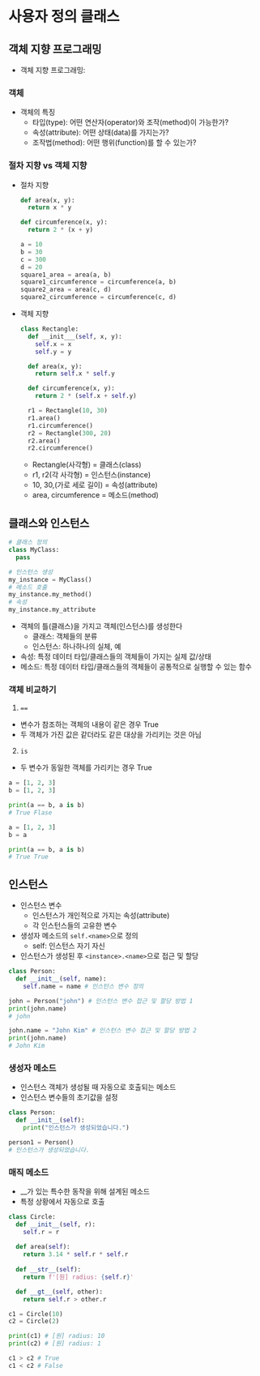 # 사용자 정의 클래스

## 객체 지향 프로그래밍
- 객체 지향 프로그래밍: 
### 객체
- 객체의 특징
  - 타입(type): 어떤 연산자(operator)와 조작(method)이 가능한가?
  - 속성(attribute): 어떤 상태(data)를 가지는가?
  - 조작법(method): 어떤 행위(function)를 할 수 있는가?

### 절차 지향 vs 객체 지향
- 절차 지향
  ```python
  def area(x, y):
    return x * y

  def circumference(x, y):
    return 2 * (x + y)

  a = 10
  b = 30
  c = 300
  d = 20
  square1_area = area(a, b)
  square1_circumference = circumference(a, b)
  square2_area = area(c, d)
  square2_circumference = circumference(c, d)
  ```
- 객체 지향
  ```python
  class Rectangle:
    def __init___(self, x, y):
      self.x = x
      self.y = y

    def area(x, y):
      return self.x * self.y

    def circumference(x, y):
      return 2 * (self.x + self.y)

    r1 = Rectangle(10, 30)
    r1.area()
    r1.circumference()
    r2 = Rectangle(300, 20)
    r2.area()
    r2.circumference()
  ```
    - Rectangle(사각형) = 클래스(class)
    - r1, r2(각 사각형) = 인스턴스(instance)
    - 10, 30,(가로 세로 길이) = 속성(attribute)
    - area, circumference =  메소드(method)

## 클래스와 인스턴스
```python
# 클래스 정의
class MyClass:
  pass

# 인스턴스 생성
my_instance = MyClass()
# 메소드 호출
my_instance.my_method()
# 속성
my_instance.my_attribute
```
- 객체의 틀(클래스)을 가지고 객체(인스턴스)를 생성한다
  - 클래스: 객체들의 분류
  - 인스턴스: 하나하나의 실체, 예
- 속성: 특정 데이터 타입/클래스들의 객체들이 가지는 실제 값/상태
- 메소드: 특정 데이터 타입/클래스들의 객체들이 공통적으로 실행할 수 있는 함수
### 객체 비교하기
1. `==`
  - 변수가 참조하는 객체의 내용이 같은 경우 True
  - 두 객체가 가진 값은 같더라도 같은 대상을 가리키는 것은 아님

2. `is`
  - 두 변수가 동일한 객체를 가리키는 경우 True

```python
a = [1, 2, 3]
b = [1, 2, 3]

print(a == b, a is b)
# True Flase

a = [1, 2, 3]
b = a

print(a == b, a is b)
# True True
```

## 인스턴스
- 인스턴스 변수
  - 인스턴스가 개인적으로 가지는 속성(attribute)
  - 각 인스턴스들의 고유한 변수
- 생성자 메소드의 `self.<name>`으로 정의
  - self: 인스턴스 자기 자신
- 인스턴스가 생성된 후 `<instance>.<name>`으로 접근 및 할당
```python
class Person:
  def __init__(self, name):
    self.name = name # 인스턴스 변수 정의

john = Person("john") # 인스턴스 변수 접근 및 할당 방법 1
print(john.name)
# john

john.name = "John Kim" # 인스턴스 변수 접근 및 할당 방법 2
print(john.name)
# John Kim
```
### 생성자 메소드
- 인스턴스 객체가 생성될 때 자동으로 호출되는 메소드
- 인스턴스 변수들의 초기값을 설정
```python
class Person:
  def __init__(self):
    print("인스턴스가 생성되었습니다.")

person1 = Person()
# 인스턴스가 생성되었습니다.
```

### 매직 메소드
- __가 있는 특수한 동작을 위해 설계된 메소드
- 특정 상황에서 자동으로 호출
```python
class Circle:
  def __init__(self, r):
    self.r = r
  
  def area(self):
    return 3.14 * self.r * self.r
  
  def __str__(self):
    return f'[원] radius: {self.r}'

  def __gt__(self, other):
    return self.r > other.r

c1 = Circle(10)
c2 = Circle(2)

print(c1) # [원] radius: 10
print(c2) # [원] radius: 1

c1 > c2 # True
c1 < c2 # False
```